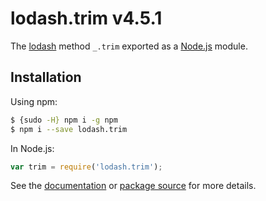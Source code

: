 # lodash.trim v4.5.1

The [lodash](https://lodash.com/) method `_.trim` exported as a [Node.js](https://nodejs.org/) module.

## Installation

Using npm:
```bash
$ {sudo -H} npm i -g npm
$ npm i --save lodash.trim
```

In Node.js:
```js
var trim = require('lodash.trim');
```

See the [documentation](https://lodash.com/docs#trim) or [package source](https://github.com/lodash/lodash/blob/4.5.1-npm-packages/lodash.trim) for more details.
